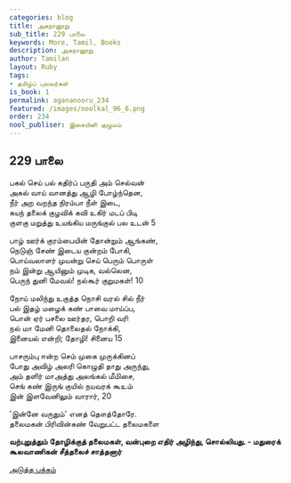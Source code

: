 ```yaml
---
categories: blog
title: அகநானூறு
sub_title: 229 பாலை
keywords: More, Tamil, Books
description: அகநானூறு
author: Tamilan
layout: Ruby
tags:
- தமிழ்ப் புலவர்கள்
is_book: 1
permalink: agananooru_234
featured: /images/noolkal_96_6.png
order: 234
nool_publiser: இசையினி குழுமம்
---
```



## 229 பாலை

பகல் செய் பல் கதிர்ப் பருதி அம் செல்வன்  
அகல் வாய் வானத்து ஆழி போழ்ந்தென,  
நீர் அற வறந்த நிரம்பா நீள் இடை,  
கயந் தலைக் குழவிக் கவி உகிர் மடப் பிடி  
குளகு மறுத்து உயங்கிய மருங்குல் பல உடன் 5

பாழ் ஊர்க் குரம்பையின் தோன்றும் ஆங்கண்,  
நெடுஞ் சேண் இடைய குன்றம் போகி,  
பொய்வலாளர் முயன்று செய் பெரும் பொருள்  
நம் இன்று ஆயினும் முடிக, வல்லென,  
பெருந் துனி மேவல்! நல்கூர் குறுமகள்! 10

நோய் மலிந்து உகுத்த நொசி வரல் சில் நீர்  
பல் இதழ் மழைக் கண் பாவை மாய்ப்ப,  
பொன் ஏர் பசலை ஊர்தர, பொறி வரி  
நல் மா மேனி தொலைதல் நோக்கி,  
இனையல் என்றி; தோழி! சினைய 15

பாசரும்பு ஈன்ற செம் முகை முருக்கினப்  
போது அவிழ் அலரி கொழுதி தாது அருந்து,  
அம் தளிர் மாஅத்து அலங்கல் மீமிசை,  
செங் கண் இருங் குயில் நயவரக் கூஉம்  
இன் இளவேனிலும் வாரார், 20

'இன்னே வருதும்' எனத் தௌத்தோரே.  
தலைமகன் பிரிவின்கண் வேறுபட்ட தலைமகளை

**வற்புறுத்தும் தோழிக்குத் தலைமகள், வன்புறை எதிர் அழிந்து, சொல்லியது. - மதுரைக்  
கூலவாணிகன் சீத்தலைச் சாத்தனார்**

[அடுத்த பக்கம்](agananooru_235)